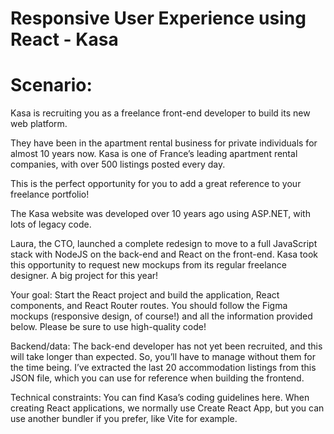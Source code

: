# Responsive User Experience using React - Kasa

# Scenario:
Kasa is recruiting you as a freelance front-end developer to build its new web platform.

They have been in the apartment rental business for private individuals for almost 10 years now. Kasa is one of France’s leading apartment rental companies, with over 500 listings posted every day.

This is the perfect opportunity for you to add a great reference to your freelance portfolio!

The Kasa website was developed over 10 years ago using ASP.NET, with lots of legacy code.

Laura, the CTO, launched a complete redesign to move to a full JavaScript stack with NodeJS on the back-end and React on the front-end. Kasa took this opportunity to request new mockups from its regular freelance designer. A big project for this year!

Your goal: Start the React project and build the application, React components, and React Router routes. You should follow the Figma mockups (responsive design, of course!) and all the information provided below. Please be sure to use high-quality code! 

Backend/data: The back-end developer has not yet been recruited, and this will take longer than expected. So, you’ll have to manage without them for the time being. I’ve extracted the last 20 accommodation listings from this JSON file, which you can use for reference when building the frontend.

Technical constraints: You can find Kasa’s coding guidelines here. When creating React applications, we normally use Create React App, but you can use another bundler if you prefer, like Vite for example.
